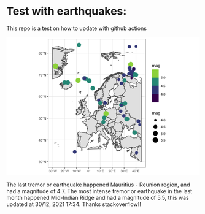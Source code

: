 <!-- README.md is generated from README.Rmd. Please edit that file -->

Test with earthquakes:
======================

This repo is a test on how to update with github actions

![](man/figures/README-unnamed-chunk-2-1.png)

The last tremor or earthquake happened Mauritius - Reunion region, and
had a magnitude of 4.7. The most intense tremor or earthquake in the
last month happened Mid-Indian Ridge and had a magnitude of 5.5, this
was updated at 30/12, 2021 17:34. Thanks stackoverflow!!
